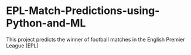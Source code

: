 # EPL-Match-Predictions-using-Python-and-ML
This project predicts the winner of football matches in the English Premier League (EPL)
